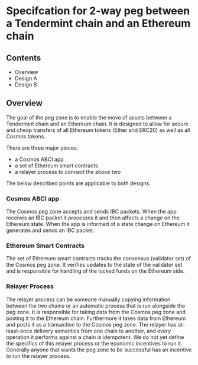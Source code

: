 # Specifcation for 2-way peg between a Tendermint chain and an Ethereum chain

## Contents
* Overview
* Design A
* Design B

## Overview
The goal of the peg zone is to enable the move of assets between a Tendermint
chain and an Ethereum chain. It is designed to allow for secure and cheap
transfers of all Ethereum tokens (Ether and ERC20) as well as all Cosmos
tokens.

There are three major pieces:
* a Cosmos ABCI app
* a set of Ethereum smart contracts
* a relayer process to connect the above two

The below described points are applicable to both designs.

### Cosmos ABCI app
The Cosmos peg zone accepts and sends IBC packets. When the app receives an IBC
packet it processes it and then affects a change on the Ethereum state. When
the app is informed of a state change on Ethereum it generates and sends an IBC
packet.

### Ethereum Smart Contracts
The set of Ethereum smart contracts tracks the consensus (validator set) of the
Cosmos peg zone. It verifies updates to the state of the validator set and is
responsible for handling of the locked funds on the Ethereum side.

### Relayer Process
The relayer process can be someone manually copying information between the two
chains or an automatic process that is run alongside the peg zone. It is
responsible for taking data from the Cosmos peg zone and posting it to the 
Ethereum chain. Furthermore it takes data from Ethereum and posts it as a 
transaction to the Cosmos peg zone.
The relayer has at-least-once delivery semantics from one chain to
another, and every operation it performs against a chain is idempotent.
We do not yet define the specifics of this relayer process or the economic 
incentives to run it. Generally anyone that wants the peg zone to be successful
has an incentive to run the relayer process.
